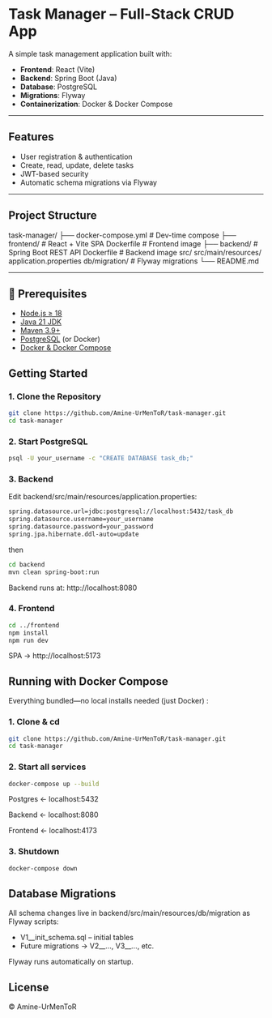 # Task Manager – Full-Stack CRUD App

A simple task management application built with:

- **Frontend**: React (Vite)  
- **Backend**: Spring Boot (Java)  
- **Database**: PostgreSQL  
- **Migrations**: Flyway  
- **Containerization**: Docker & Docker Compose  

---

## Features

- User registration & authentication  
- Create, read, update, delete tasks  
- JWT-based security  
- Automatic schema migrations via Flyway  

---


## Project Structure

task-manager/
├── docker-compose.yml        # Dev-time compose
├── frontend/                 # React + Vite SPA
    Dockerfile                # Frontend image
├── backend/                  # Spring Boot REST API
    Dockerfile                # Backend image
    src/
    src/main/resources/
        application.properties
        db/migration/         # Flyway migrations
└── README.md

---

## 🔧 Prerequisites

- [Node.js ≥ 18](https://nodejs.org/)  
- [Java 21 JDK](https://jdk.java.net/21/)  
- [Maven 3.9+](https://maven.apache.org/)  
- [PostgreSQL](https://www.postgresql.org/) (or Docker)  
- [Docker & Docker Compose](https://docs.docker.com/compose/)


##  Getting Started

### 1. Clone the Repository

```bash
git clone https://github.com/Amine-UrMenToR/task-manager.git
cd task-manager
```

### 2. Start PostgreSQL

```bash
psql -U your_username -c "CREATE DATABASE task_db;"
```

### 3. Backend

Edit backend/src/main/resources/application.properties:

```bash
spring.datasource.url=jdbc:postgresql://localhost:5432/task_db
spring.datasource.username=your_username
spring.datasource.password=your_password
spring.jpa.hibernate.ddl-auto=update
```

then 

```bash
cd backend
mvn clean spring-boot:run
```

Backend runs at: http://localhost:8080

### 4. Frontend

```bash
cd ../frontend
npm install
npm run dev
```

SPA → http://localhost:5173


## Running with Docker Compose

Everything bundled—no local installs needed (just Docker) :

### 1. Clone & cd

```bash
git clone https://github.com/Amine-UrMenToR/task-manager.git
cd task-manager
```

### 2. Start all services

```bash
docker-compose up --build
```

Postgres ← localhost:5432

Backend ← localhost:8080

Frontend ← localhost:4173

### 3. Shutdown

```bash
docker-compose down
```


## Database Migrations

All schema changes live in backend/src/main/resources/db/migration as Flyway scripts:

- V1__init_schema.sql – initial tables
- Future migrations → V2__…, V3__…, etc.

Flyway runs automatically on startup.

## License

© Amine-UrMenToR